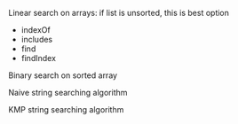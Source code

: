 Linear search on arrays: if list is unsorted, this is best option

- indexOf
- includes
- find
- findIndex

Binary search on sorted array

Naive string searching algorithm

KMP string searching algorithm
